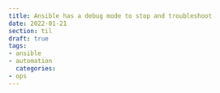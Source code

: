 ```yaml
---
title: Ansible has a debug mode to stop and troubleshoot
date: 2022-01-21
section: til
draft: true
tags:
- ansible
- automation
  categories:
- ops
---
```


